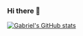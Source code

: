 ### Hi there 👋

<!--
**GabrielJSuarez/GabrielJSuarez** is a ✨ _special_ ✨ repository because its `README.md` (this file) appears on your GitHub profile.

Here are some ideas to get you started:

- 🔭 I’m currently working on ...
- 🌱 I’m currently learning ...
- 👯 I’m looking to collaborate on ...
- 🤔 I’m looking for help with ...
- 💬 Ask me about ...
- 📫 How to reach me: ...
- 😄 Pronouns: ...
- ⚡ Fun fact: ...
-->

[![Gabriel's GitHub stats](https://github-readme-stats.vercel.app/api?username=GabrielJSuarez&show_icons=true&theme=dark)](https://github.com/anuraghazra/github-readme-stats)
